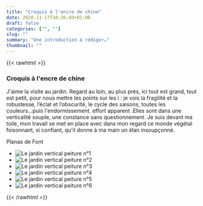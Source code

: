 ```yaml
---
title: "Croquis à l'encre de chine"
date: 2020-11-17T10:36:03+01:00
draft: false
categories: ["", ""]
slug: ""
summary: "Une introduction à rédiger…"
thumbnail: ""
---
```


{{< rawhtml >}}
<article class="gallery-article">
	<h3>Croquis à l'encre de chine</h3>
	<p>J'aime la visite au jardin. Regard au loin, au plus près, ici tout est grand, tout est petit, pour nous mettre les points sur les i : je vois la fragilité et la robustesse, l’éclat et l’obscurité, le cycle des saisons, toutes les couleurs...puis l'endormissement. effort apparent .Elles sont dans une verticalité souple, une constance sans questionnement. Je suis devant ma toile, mon travail se met en place avec dans mon regard ce monde végétal foisonnant, si confiant, qu'il donne à ma main un élan insoupçonné.</p>
	<p class="signature">Planas de Font</p>
</article>
<ul class="parent">
    <li class="child">
    	<img src="Le-Jardin-Vertical-011.jpg" alt="Le jardin vertical peiture n°1">
    </li>
    <li class="child">
    	<img src="Le-Jardin-Vertical-02.jpg" alt="Le jardin vertical peiture n°2">
    </li>
    <li class="child">
    	<img src="Le-Jardin-Vertical-03.jpg" alt="Le jardin vertical peiture n°3">
    </li>
    <li class="child">
    	<img src="Le-Jardin-Vertical-04.jpg" alt="Le jardin vertical peiture n°4">
    </li>
    <li class="child">
    	<img src="Le-Jardin-Vertical-05.jpg" alt="Le jardin vertical peiture n°5">
    </li>
    <li class="child">
    	<img src="Le-Jardin-Vertical-07.jpg" alt="Le jardin vertical peiture n°6">
    </li>
</ul>
{{< /rawhtml >}}